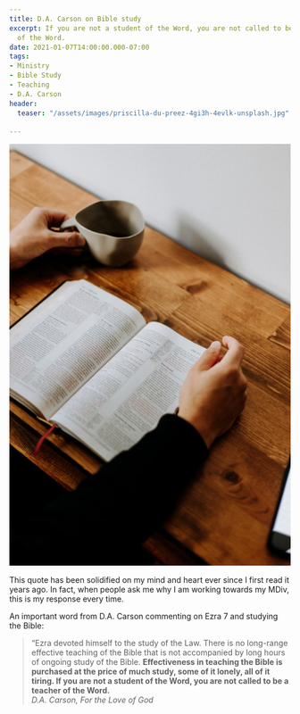 ```yaml
---
title: D.A. Carson on Bible study
excerpt: If you are not a student of the Word, you are not called to be a teacher
  of the Word.
date: 2021-01-07T14:00:00.000-07:00
tags:
- Ministry
- Bible Study
- Teaching
- D.A. Carson
header:
  teaser: "/assets/images/priscilla-du-preez-4gi3h-4evlk-unsplash.jpg"

---
```

![](/assets/images/priscilla-du-preez-4gi3h-4evlk-unsplash.jpg)

This quote has been solidified on my mind and heart ever since I first read it years ago. In fact, when people ask me why I am working towards my MDiv, this is my response every time.

An important word from D.A. Carson commenting on Ezra 7 and studying the Bible:

> “Ezra devoted himself to the study of the Law. There is no long-range effective teaching of the Bible that is not accompanied by long hours of ongoing study of the Bible. **Effectiveness in teaching the Bible is purchased at the price of much study, some of it lonely, all of it tiring. If you are not a student of the Word, you are not called to be a teacher of the Word.**  
> <cite>D.A. Carson, For the Love of God</cite>